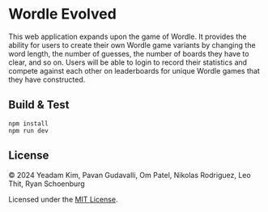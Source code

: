 # Wordle Evolved

This web application expands upon the game of Wordle. It provides the ability for users to create their own Wordle game variants by changing the word length, the number of guesses, the number of boards they have to clear, and so on. Users will be able to login to record their statistics and compete against each other on leaderboards for unique Wordle games that they have constructed.

## Build & Test
```
npm install
npm run dev
```

## License
© 2024 Yeadam Kim, Pavan Gudavalli, Om Patel, Nikolas Rodriguez, Leo Thit, Ryan Schoenburg

Licensed under the [MIT License](LICENSE).